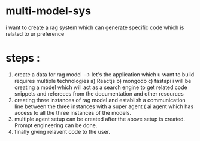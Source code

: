 # multi-model-sys


i want to create a rag system which can generate specific code which is related to ur preference 

# steps :

1. create a data for rag model
--> let's the application which u want to build requires multiple technologies
   a) Reactjs
   b) mongodb
   c) fastapi
   i will be creating a model which will act as a search engine to get related code snippets and refereces from the
   documentation and other resources
2. creating three instances of rag model and establish a communication line between the three instances with a super agent ( ai agent which has access to all the three instances of the models.
3. multiple agent setup can be created after the above setup is created. Prompt engineering can be done.
4. finally giving relavent code to the user.
   
